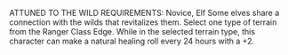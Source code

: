 ATTUNED TO THE WILD
REQUIREMENTS: Novice, Elf
Some elves share a connection with the wilds that revitalizes them.
Select one type of terrain from the Ranger Class Edge. While in the selected terrain type, this character can make a natural healing roll every 24 hours with a +2.